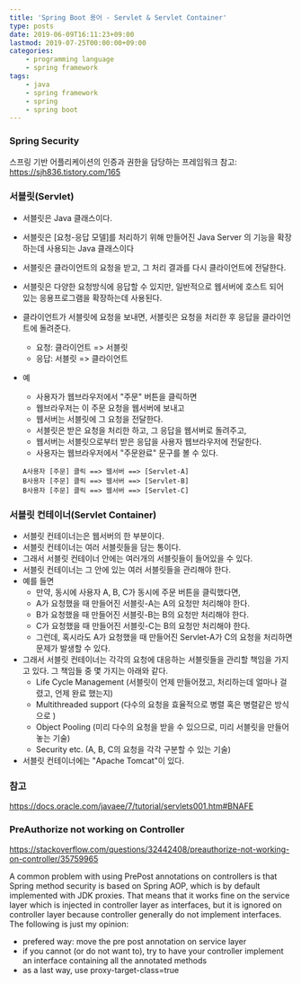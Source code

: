 ```yaml
---
title: 'Spring Boot 용어 - Servlet & Servlet Container'
type: posts
date: 2019-06-09T16:11:23+09:00
lastmod: 2019-07-25T00:00:00+09:00
categories: 
    - programming language
    - spring framework 
tags: 
    - java
    - spring framework
    - spring
    - spring boot
---
```


### Spring Security

스프링 기반 어플리케이션의 인증과 권한을 담당하는 프레임워크
참고: https://sjh836.tistory.com/165


### 서블릿(Servlet)

* 서블릿은 Java 클래스이다.
* 서블릿은 [요청-응답 모델]를 처리하기 위해 만들어진 Java Server 의 기능을 확장하는데 사용되는 Java 클래스이다
* 서블릿은 클라이언트의 요청을 받고, 그 처리 결과를 다시 클라이언트에 전달한다.
* 서블릿은 다양한 요청방식에 응답할 수 있지만, 일반적으로 웹서버에 호스트 되어 있는 응용프로그램을 확장하는데 사용된다. 
* 클라이언트가 서블릿에 요청을 보내면, 서블릿은 요청을 처리한 후 응답을 클라이언트에 돌려준다.
    - 요청: 클라이언트 => 서블릿
    - 응답: 서블릿 => 클라이언트   
* 예
    - 사용자가 웹브라우저에서 "주문" 버튼을 클릭하면
    - 웹브라우저는 이 주문 요청을 웹서버에 보내고
    - 웹서버는 서블릿에 그 요청을 전달한다.
    - 서블릿은 받은 요청을 처리한 하고, 그 응답을 웹서버로 돌려주고,
    - 웹서버는 서블릿으로부터 받은 응답을 사용자 웹브라우저에 전달한다.
    - 사용자는 웹브라우저에서 "주문완료" 문구를 볼 수 있다.
    
    ```
    A사용자 [주문] 클릭 ==> 웹서버 ==> [Servlet-A]
    B사용자 [주문] 클릭 ==> 웹서버 ==> [Servlet-B]
    B사용자 [주문] 클릭 ==> 웹서버 ==> [Servlet-C]
    ```

### 서블릿 컨테이너(Servlet Container)

* 서블릿 컨테이너는은 웹서버의 한 부분이다.
* 서블릿 컨테이너는 여러 서블릿들을 담는 통이다.
* 그래서 서블릿 컨테이너 안에는 여러개의 서블릿들이 들어있을 수 있다.
* 서블릿 컨테이너는 그 안에 있는 여러 서블릿들을 관리해야 한다.
* 예를 들면
    - 만약, 동시에 사용자 A, B, C가 동시에 주문 버튼을 클릭했다면,
    - A가 요청했을 때 만들어진 서블릿-A는 A의 요청만 처리해야 한다.
    - B가 요청했을 때 만들어진 서블릿-B는 B의 요청만 처리해야 한다.
    - C가 요청했을 때 만들어진 서블릿-C는 B의 요청만 처리해야 한다.
    - 그런데, 혹시라도 A가 요청했을 때 만들어진 Servlet-A가 C의 요청을 처리하면 문제가 발생할 수 있다.
* 그래서 서블릿 컨테이너는 각각의 요청에 대응하는 서블릿들을 관리할 책임을 가지고 있다. 그 책임들 중 몇 가지는 아래와 같다.
    - Life Cycle Management (서블릿이 언제 만들어졌고, 처리하는데 얼마나 걸렸고, 언제 완료 했는지)
    - Multithreaded support (다수의 요청을 효율적으로 병렬 혹은 병렬같은 방식으로 )
    - Object Pooling (미리 다수의 요청을 받을 수 있으므로, 미리 서블릿을 만들어 놓는 기술)
    - Security etc. (A, B, C의 요청을 각각 구분할 수 있는 기술)
* 서블릿 컨테이너에는 "Apache Tomcat"이 있다.


### 참고

https://docs.oracle.com/javaee/7/tutorial/servlets001.htm#BNAFE

### PreAuthorize not working on Controller

https://stackoverflow.com/questions/32442408/preauthorize-not-working-on-controller/35759965

A common problem with using PrePost annotations on controllers is that Spring method security is based on Spring AOP, which is by default implemented with JDK proxies.
That means that it works fine on the service layer which is injected in controller layer as interfaces, but it is ignored on controller layer because controller generally do not implement interfaces.
The following is just my opinion:

* prefered way: move the pre post annotation on service layer
* if you cannot (or do not want to), try to have your controller implement an interface containing all the annotated methods
* as a last way, use proxy-target-class=true
